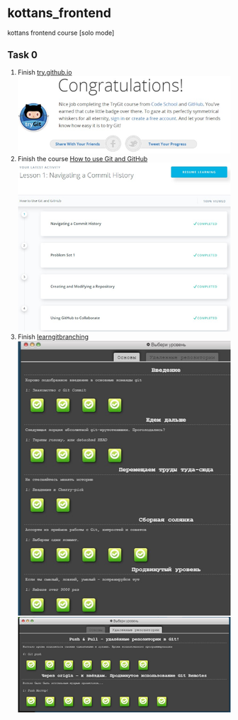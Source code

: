 # kottans_frontend
kottans frontend course [solo mode]

## Task 0

1. Finish [try.github.io](https://try.github.io)
![Try github](/img/try-github.jpg)
2. Finish the course [How to use Git and GitHub](https://www.udacity.com/course/how-to-use-git-and-github--ud775)
![How to use Git and GitHub](/img/udacity-How-to-Use-Git-and-GitHub.jpg)
3. Finish [learngitbranching](https://learngitbranching.js.org/)
![learngitbranching1](/img/learngitbranching.jpg)
![learngitbranching2](/img/learngitbranching2.jpg)